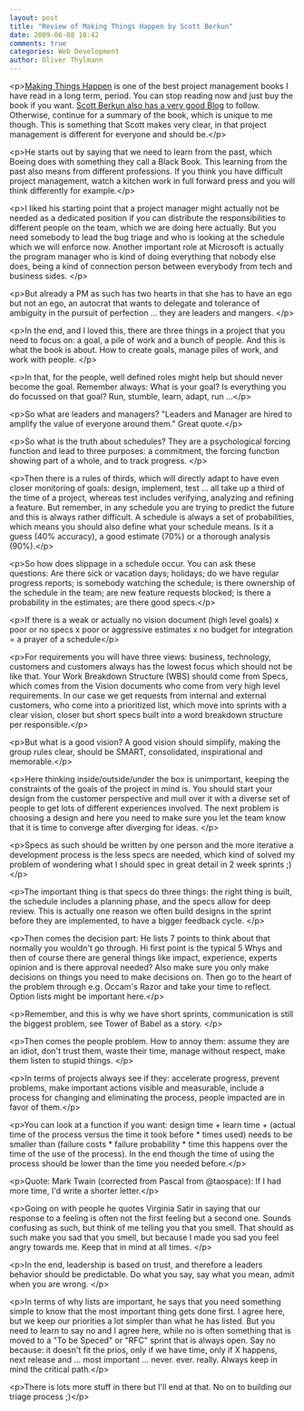 ```yaml
---
layout: post
title: "Review of Making Things Happen by Scott Berkun"
date: 2009-06-08 10:42
comments: true
categories: Web Development
author: Oliver Thylmann
---
```








&lt;p&gt;[Making Things Happen](http://oreilly.com/catalog/9780596517717/) is one of the best project management books I have read in a long term, period. You can stop reading now and just buy the book if you want. [Scott Berkun also has a very good Blog](http://blogs.harvardbusiness.org/berkun/) to follow. Otherwise, continue for a summary of the book, which is unique to me though. This is something that Scott makes very clear, in that project management is different for everyone and should be.&lt;/p&gt;

&lt;p&gt;He starts out by saying that we need to learn from the past, which Boeing does with something they call a Black Book. This learning from the past also means from different professions. If you think you have difficult project management, watch a kitchen work in full forward press and you will think differently for example.&lt;/p&gt;

&lt;p&gt;I liked his starting point that a project manager might actually not be needed as a dedicated position if you can distribute the responsibilities to different people on the team, which we are doing here actually. But you need somebody to lead the bug triage and who is looking at the schedule which we will enforce now. Another important role at Microsoft is actually the program manager who is kind of doing everything that nobody else does, being a kind of connection person between everybody from tech and business sides. &lt;/p&gt;

&lt;p&gt;But already a PM as such has two hearts in that she has to have an ego but not an ego, an autocrat that wants to delegate and tolerance of ambiguity in the pursuit of perfection ... they are leaders and mangers. &lt;/p&gt;

&lt;p&gt;In the end, and I loved this, there are three things in a project that you need to focus on: a goal, a pile of work and a bunch of people. And this is what the book is about. How to create goals, manage piles of work, and work with people. &lt;/p&gt;

&lt;p&gt;In that, for the people, well defined roles might help but should never become the goal. Remember always: What is your goal? Is everything you do focussed on that goal? Run, stumble, learn, adapt, run ...&lt;/p&gt;

&lt;p&gt;So what are leaders and managers? &quot;Leaders and Manager are hired to amplify the value of everyone around them.&quot; Great quote.&lt;/p&gt;

&lt;p&gt;So what is the truth about schedules? They are a psychological forcing function and lead to three purposes: a commitment, the forcing function showing part of a whole, and to track progress. &lt;/p&gt;

&lt;p&gt;Then there is a rules of thirds, which will directly adapt to have even closer monitoring of goals: design, implement, test ... all take up a third of the time of a project, whereas test includes verifying, analyzing and refining a feature. But remember, in any schedule you are trying to predict the future and this is always rather difficult. A schedule is always a set of probabilities, which means you should also define what your schedule means. Is it a guess (40% accuracy), a good estimate (70%) or a thorough analysis (90%).&lt;/p&gt;

&lt;p&gt;So how does slippage in a schedule occur. You can ask these questions: Are there sick or vacation days; holidays; do we have regular progress reports; is somebody watching the schedule; is there ownership of the schedule in the team; are new feature requests blocked; is there a probability in the estimates; are there good specs.&lt;/p&gt;

&lt;p&gt;If there is a weak or actually no vision document (high level goals) x poor or no specs x poor or aggressive estimates x no budget for integration = a prayer of a schedule&lt;/p&gt;

&lt;p&gt;For requirements you will have three views: business, technology, customers and customers always has the lowest focus which should not be like that. Your Work Breakdown Structure (WBS) should come from Specs, which comes from the Vision documents who come from very high level requirements. In our case we get requests from internal and external customers, who come into a prioritized list, which move into sprints with a clear vision, closer but short specs built into a word breakdown structure per responsible.&lt;/p&gt;

&lt;p&gt;But what is a good vision? A good vision should simplify, making the group rules clear, should be SMART, consolidated, inspirational and memorable.&lt;/p&gt;

&lt;p&gt;Here thinking inside/outside/under the box is unimportant, keeping the constraints of the goals of the project in mind is. You should start your design from the customer perspective and mull over it with a diverse set of people to get lots of different experiences involved. The next problem is choosing a design and here you need to make sure you let the team know that it is time to converge after diverging for ideas. &lt;/p&gt;

&lt;p&gt;Specs as such should be written by one person and the more iterative a development process is the less specs are needed, which kind of solved my problem of wondering what I should spec in great detail in 2 week sprints ;) &lt;/p&gt;

&lt;p&gt;The important thing is that specs do three things: the right thing is built, the schedule includes a planning phase, and the specs allow for deep review. This is actually one reason we often build designs in the sprint before they are implemented, to have a bigger feedback cycle. &lt;/p&gt;

&lt;p&gt;Then comes the decision part: He lists 7 points to think about that normally you wouldn't go through. Hi first point is the typical 5 Whys and then of course there are general things like impact, experience, experts opinion and is there approval needed? Also make sure you only make decisions on things you need to make decisions on. Then go to the heart of the problem through e.g. Occam's Razor and take your time to reflect. Option lists might be important here.&lt;/p&gt;

&lt;p&gt;Remember, and this is why we have short sprints, communication is still the biggest problem, see Tower of Babel as a story. &lt;/p&gt;

&lt;p&gt;Then comes the people problem. How to annoy them: assume they are an idiot, don't trust them, waste their time, manage without respect, make them listen to stupid things. &lt;/p&gt;

&lt;p&gt;In terms of projects always see if they: accelerate progress, prevent problems, make important actions visible and measurable, include a process for changing and eliminating the process, people impacted are in favor of them.&lt;/p&gt;

&lt;p&gt;You can look at a function if you want: design time + learn time + (actual time of the process versus the time it took before * times used) needs to be smaller than (failure costs * failure probability * time this happens over the time of the use of the process). In the end though the time of using the process should be lower than the time you needed before.&lt;/p&gt;

&lt;p&gt;Quote: Mark Twain (corrected from Pascal from @taospace): If I had more time, I'd write a shorter letter.&lt;/p&gt;

&lt;p&gt;Going on with people he quotes Virginia Satir in saying that our response to a feeling is often not the first feeling but a second one. Sounds confusing as such, but think of me telling you that you smell. That should as such make you sad that you smell, but because I made you sad you feel angry towards me. Keep that in mind at all times. &lt;/p&gt;

&lt;p&gt;In the end, leadership is based on trust, and therefore a leaders behavior should be predictable. Do what you say, say what you mean, admit when you are wrong. &lt;/p&gt;

&lt;p&gt;In terms of why lists are important, he says that you need something simple to know that the most important thing gets done first. I agree here, but we keep our priorities a lot simpler than what he has listed. But you need to learn to say no and I agree here, while no is often something that is moved to a &quot;To be Speced&quot; or &quot;RFC&quot; sprint that is always open. Say no because: it doesn't fit the prios, only if we have time, only if X happens, next release and ... most important ... never. ever. really. Always keep in mind the critical path.&lt;/p&gt;

&lt;p&gt;There is lots more stuff in there but I'll end at that. No on to building our triage process ;)&lt;/p&gt;




